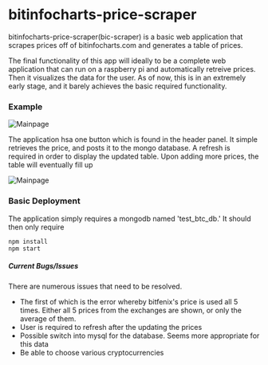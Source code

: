 # bitinfocharts-price-scraper

bitinfocharts-price-scraper(bic-scraper) is a basic web application that scrapes prices off of bitinfocharts.com and generates a table of prices. 

The final functionality of this app will ideally to be a complete web application that can run on a raspberry pi and automatically retreive prices. Then it visualizes the data for the user. As of now, this is in an extremely early stage, and it barely achieves the basic required functionality. 

### Example

![Mainpage](https://raw.githubusercontent.com/ryanmdo/bitinfocharts-price-scraper/master/github-images/single-button.png)

The application hsa one button which is found in the header panel. It simple retrieves the price, and posts it to the mongo database. A refresh is required in order to display the updated table. Upon adding more prices, the table will eventually fill up

![Mainpage](https://raw.githubusercontent.com/ryanmdo/bitinfocharts-price-scraper/master/github-images/more-prices.png)

### Basic Deployment

The application simply requires a mongodb named 'test_btc_db.' It should then only require

```
npm install
npm start
```

##### Current Bugs/Issues

There are numerous issues that need to be resolved.
  - The first of which is the error whereby bitfenix's price is used all 5 times. Either all 5 prices from the exchanges are shown, or only the average of them.
  - User is required to refresh after the updating the prices
  - Possible switch into mysql for the database. Seems more appropriate for this data
  - Be able to choose various cryptocurrencies